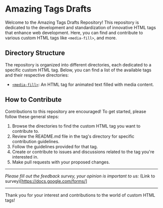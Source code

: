 # Amazing Tags Drafts

Welcome to the Amazing Tags Drafts Repository! This repository is dedicated to the development and standardization of innovative HTML tags that enhance web development. Here, you can find and contribute to various custom HTML tags like `<media-fill>`, and more.

## Directory Structure

The repository is organized into different directories, each dedicated to a specific custom HTML tag. Below, you can find a list of the available tags and their respective directories:

- [`<media-fill>`](media-fill/README.md): An HTML tag for animated text filled with media content.
<!-- - [`<custom-element>`](custom-element/README.md): Another HTML tag with its own unique features.
- [More Tags](#): (Add more tags and links to their respective directories as needed) -->

## How to Contribute

Contributions to this repository are encouraged! To get started, please follow these general steps:

1. Browse the directories to find the custom HTML tag you want to contribute to.
2. Review the README.md file in the tag's directory for specific contribution guidelines.
3. Follow the guidelines provided for that tag.
4. Create or contribute to issues and discussions related to the tag you're interested in.
5. Make pull requests with your proposed changes.


------------
*Please fill out the feedback survey, your opinion is important to us:*
(Link to survey)[https://docs.google.com/forms/]


-------------

Thank you for your interest and contributions to the world of custom HTML tags!
